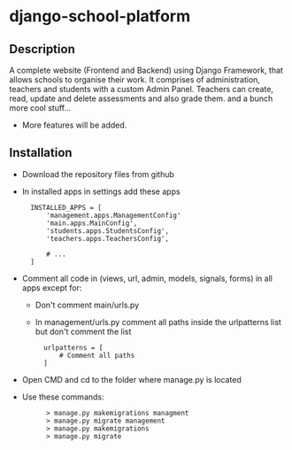 # django-school-platform

## Description

A complete website (Frontend and Backend) using Django Framework, that allows schools to organise their work.
It comprises of administration, teachers and students with a custom Admin Panel.
Teachers can create, read, update and delete assessments and also grade them. 
and a bunch more cool stuff...
* More features will be added.

## Installation

* Download the repository files from github
* In installed apps in settings add these apps

        INSTALLED_APPS = [
            'management.apps.ManagementConfig'
            'main.apps.MainConfig',
            'students.apps.StudentsConfig',
            'teachers.apps.TeachersConfig',
            
            # ...
        ]

* Comment all code in (views, url, admin, models, signals, forms) in all apps except for:
    * Don't comment main/urls.py
    * In management/urls.py comment all paths inside the urlpatterns list but don't comment the list
    
            urlpatterns = [
                # Comment all paths
            ]

* Open CMD and cd to the folder where manage.py is located
* Use these commands:

            > manage.py makemigrations managment
            > manage.py migrate management
            > manage.py makemigrations
            > manage.py migrate

 
            
        
        
